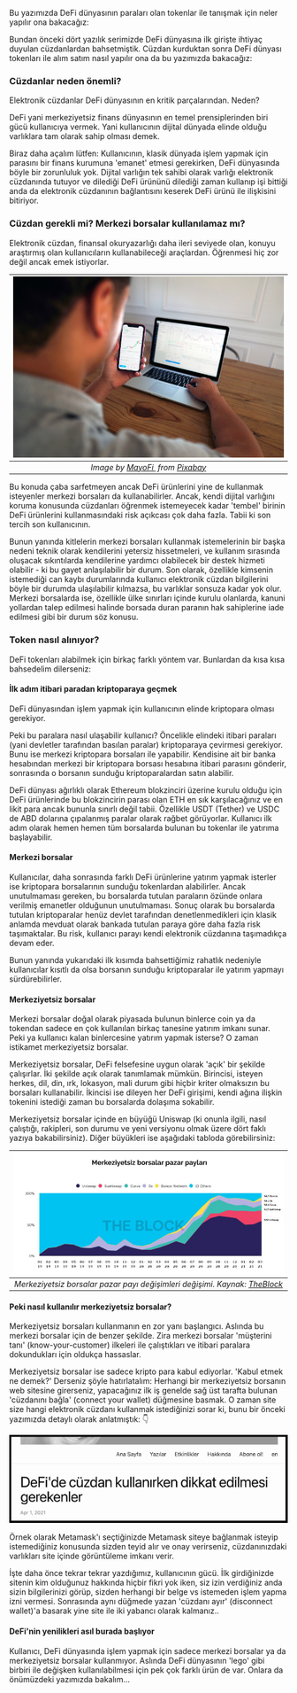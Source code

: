 Bu yazımızda DeFi dünyasının paraları olan tokenlar ile tanışmak için neler yapılır ona bakacağız:

Bundan önceki dört yazılık serimizde DeFi dünyasına ilk girişte ihtiyaç duyulan cüzdanlardan bahsetmiştik. Cüzdan kurduktan sonra DeFi dünyası tokenları ile alım satım nasıl yapılır ona da bu yazımızda bakacağız: 

### Cüzdanlar neden önemli?
Elektronik cüzdanlar DeFi dünyasının en kritik parçalarından. Neden?

DeFi yani merkeziyetsiz finans dünyasının en temel prensiplerinden biri gücü kullanıcıya vermek. Yani kullanıcının dijital dünyada elinde olduğu varlıklara tam olarak sahip olması demek. 

Biraz daha açalım lütfen: Kullanıcının, klasik dünyada işlem yapmak için parasını bir finans kurumuna 'emanet' etmesi gerekirken, DeFi dünyasında böyle bir zorunluluk yok. Dijital varlığın tek sahibi olarak varlığı elektronik cüzdanında tutuyor ve dilediği DeFi ürününü dilediği zaman kullanıp işi bittiği anda da elektronik cüzdanının bağlantısını keserek DeFi ürünü ile ilişkisini bitiriyor. 

### Cüzdan gerekli mi? Merkezi borsalar kullanılamaz mı?
Elektronik cüzdan, finansal okuryazarlığı daha ileri seviyede olan, konuyu araştırmış olan kullanıcıların kullanabileceği araçlardan. Öğrenmesi hiç zor değil ancak emek istiyorlar. 

| ![man_computer](/assets/man-5782412_800.jpg) | 
|:--:| 
| *Image by [MayoFi ](https://pixabay.com/users/mayofi-19152356/) from [Pixabay](https://pixabay.com/)*|

Bu konuda çaba sarfetmeyen ancak DeFi ürünlerini yine de kullanmak isteyenler merkezi borsaları da kullanabilirler. Ancak, kendi dijital varlığını koruma konusunda cüzdanları öğrenmek istemeyecek kadar 'tembel' birinin DeFi ürünlerini kullanmasındaki risk açıkcası çok daha fazla. Tabii ki son tercih son kullanıcının. 

Bunun yanında kitlelerin merkezi borsaları kullanmak istemelerinin bir başka nedeni teknik olarak kendilerini yetersiz hissetmeleri, ve kullanım sırasında oluşacak sıkıntılarda kendilerine yardımcı olabilecek bir destek hizmeti olabilir - ki bu gayet anlaşılabilir bir durum. Son olarak, özellikle kimsenin istemediği can kaybı durumlarında kullanıcı elektronik cüzdan bilgilerini böyle bir durumda ulaşılabilir kılmazsa, bu varlıklar sonsuza kadar yok olur. Merkezi borsalarda ise, özellikle ülke sınırları içinde kurulu olanlarda, kanuni yollardan talep edilmesi halinde borsada duran paranın hak sahiplerine iade edilmesi gibi bir durum söz konusu. 

### Token nasıl alınıyor?
DeFi tokenları alabilmek için birkaç farklı yöntem var. Bunlardan da kısa kısa bahsedelim dilerseniz: 

#### İlk adım itibari paradan kriptoparaya geçmek
DeFi dünyasından işlem yapmak için kullanıcının elinde kriptopara olması gerekiyor.

Peki bu paralara nasıl ulaşabilir kullanıcı? Öncelikle elindeki itibari paraları (yani devletler tarafından basılan paralar) kriptoparaya çevirmesi gerekiyor. Bunu ise merkezi kriptopara borsaları ile yapabilir. Kendisine ait bir banka hesabından merkezi bir kriptopara borsası hesabına itibari parasını gönderir,  sonrasında o borsanın sunduğu kriptoparalardan satın alabilir. 

DeFi dünyası ağırlıklı olarak Ethereum blokzinciri üzerine kurulu olduğu için DeFi ürünlerinde bu blokzincirin parası olan ETH en sık karşılacağınız ve en likit para ancak bununla sınırlı değil tabii. Özellikle USDT (Tether) ve USDC de ABD dolarına çıpalanmış paralar olarak rağbet görüyorlar. Kullanıcı ilk adım olarak hemen hemen tüm borsalarda bulunan bu tokenlar ile yatırıma başlayabilir.  

#### Merkezi borsalar
Kullanıcılar, daha sonrasında farklı DeFi ürünlerine yatırım yapmak isterler ise kriptopara borsalarının sunduğu tokenlardan alabilirler. Ancak unutulmaması gereken, bu borsalarda tutulan paraların özünde onlara verilmiş emanetler olduğunun unutulmaması. Sonuç olarak bu borsalarda tutulan kriptoparalar henüz devlet tarafından denetlenmedikleri için klasik anlamda mevduat olarak bankada tutulan paraya göre daha fazla risk taşımaktalar. Bu risk, kullanıcı parayı kendi elektronik cüzdanına taşımadıkça devam eder. 

Bunun yanında yukarıdaki ilk kısımda bahsettiğimiz rahatlık nedeniyle kullanıcılar kısıtlı da olsa borsanın sunduğu kriptoparalar ile yatırım yapmayı sürdürebilirler. 

#### Merkeziyetsiz borsalar
Merkezi borsalar doğal olarak piyasada bulunun binlerce coin ya da tokendan sadece en çok kullanılan birkaç tanesine yatırım imkanı sunar. Peki ya kullanıcı kalan binlercesine yatırım yapmak isterse? O zaman istikamet merkeziyetsiz borsalar. 

Merkeziyetsiz borsalar, DeFi felsefesine uygun olarak 'açık' bir şekilde çalışırlar. İki şekilde açık olarak tanımlamak mümkün. Birincisi, isteyen herkes, dil, din, ırk, lokasyon, mali durum gibi hiçbir kriter olmaksızın bu borsaları kullanabilir. İkincisi ise dileyen her DeFi girişimi, kendi ağına ilişkin tokenini istediği zaman bu borsalarda dolaşıma sokabilir. 

Merkeziyetsiz borsalar içinde en büyüğü Uniswap (ki onunla ilgili, nasıl çalıştığı, rakipleri, son durumu ve yeni versiyonu olmak üzere dört faklı yazıya bakabilirsiniz). Diğer büyükleri ise aşağıdaki tabloda görebilirsiniz: 

| ![dexes](/assets/dexes_800.jpg) | 
|:--:| 
| *Merkeziyetsiz borsalar pazar payı değişimleri değişimi. Kaynak: [TheBlock](https://www.theblockcrypto.com/data/decentralized-finance/dex-non-custodial/share-of-dex-volume-monthly)* | 

#### Peki nasıl kullanılır merkeziyetsiz borsalar?
Merkeziyetsiz borsaları kullanmanın en zor yanı başlangıcı. Aslında bu merkezi borsalar için de benzer şekilde. Zira merkezi borsalar 'müşterini tanı' (know-your-customer) ilkeleri ile çalıştıkları ve itibari paralara dokundukları için oldukça hassaslar. 

Merkeziyetsiz borsalar ise sadece kripto para kabul ediyorlar. 'Kabul etmek ne demek?' Derseniz şöyle hatırlatalım: Herhangi bir merkeziyetsiz borsanın web sitesine girerseniz, yapacağınız ilk iş genelde sağ üst tarafta bulunan 'cüzdanını bağla' (connect your wallet) düğmesine basmak. O zaman site size hangi elektronik cüzdanı kullanmak istediğinizi sorar ki, bunu bir önceki yazımızda detaylı olarak anlatmıştık: 👇

<a href="/genel/2021/04/01/Defide-cuzdan-kullanirken-dikkat-edilmesi-gerekenler.html">
         <img alt="Tweet" src="/assets/defide_baslik.png"></a>

Örnek olarak Metamask'ı seçtiğinizde Metamask siteye bağlanmak isteyip istemediğiniz konusunda sizden teyid alır ve onay verirseniz, cüzdanınızdaki varlıkları site içinde görüntüleme imkanı verir. 

İşte daha önce tekrar tekrar yazdığımız, kullanıcının gücü. İlk girdiğinizde sitenin kim olduğunuz hakkında hiçbir fikri yok iken, siz izin verdiğiniz anda sizin bilgilerinizi görüp, sizden herhangi bir belge vs istemeden işlem yapma izni vermesi. Sonrasında aynı düğmede yazan 'cüzdanı ayır' (disconnect wallet)'a basarak yine site ile iki yabancı olarak kalmanız.. 

#### DeFi'nin yenilikleri asıl burada başlıyor
Kullanıcı, DeFi dünyasında işlem yapmak için sadece merkezi borsalar ya da merkeziyetsiz borsalar kullanmıyor. Aslında DeFi dünyasının 'lego' gibi birbiri ile değişken kullanılabilmesi için pek çok farklı ürün de var. Onlara da önümüzdeki yazımızda bakalım...
